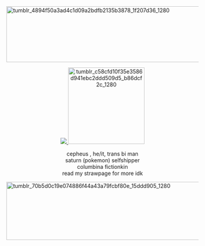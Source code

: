 <img width="1280" height="146" alt="tumblr_4894f50a3ad4c1d09a2bdfb2135b3878_1f207d36_1280" src="https://github.com/user-attachments/assets/84060654-b050-415c-a930-496888b2b85e" />


<p align="center">

  <a href="https://github.com/kittinan/spotify-github-profile">
    <img src="https://spotify-github-profile.kittinanx.com/api/view?uid=31wj26f6lbrrmnlx7y6n55dqc6ke&cover_image=true&theme=novatorem&show_offline=true&background_color=121212&interchange=false&profanity=false&bar_color=53b14f&bar_color_cover=true">
  </a>
 <img width="200" height="200" alt="tumblr_c58cfd10f35e3586d941ebc2ddd509d5_b86dcf2c_1280" src="https://64.media.tumblr.com/54be8d65e7cad97868e2ea159ff4ebb2/0863c21bff1a6f1b-41/s500x750/1b0c1c7e0ede302cf1a3b7b53b6eb2a1430fdac7.pnj" /></p>
<p align=center>cepheus , he/it, trans bi man <br> saturn (pokemon) selfshipper <br>columbina fictionkin<br>read my strawpage for more idk</p>

<img width="1280" height="152" alt="tumblr_70b5d0c19e074886f44a43a79fcbf80e_15ddd905_1280" src="https://github.com/user-attachments/assets/ec54cea4-a21b-4f8d-b5f3-338790a4f54b" />


